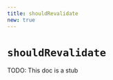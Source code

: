 ```yaml
---
title: shouldRevalidate
new: true
---
```


# `shouldRevalidate`

<docs-info>TODO: This doc is a stub</docs-info>
